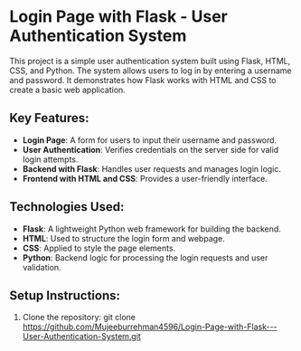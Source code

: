 # Login Page with Flask - User Authentication System

This project is a simple user authentication system built using Flask, HTML, CSS, and Python. The system allows users to log in by entering a username and password. It demonstrates how Flask works with HTML and CSS to create a basic web application.

## Key Features:
- **Login Page**: A form for users to input their username and password.
- **User Authentication**: Verifies credentials on the server side for valid login attempts.
- **Backend with Flask**: Handles user requests and manages login logic.
- **Frontend with HTML and CSS**: Provides a user-friendly interface.

## Technologies Used:
- **Flask**: A lightweight Python web framework for building the backend.
- **HTML**: Used to structure the login form and webpage.
- **CSS**: Applied to style the page elements.
- **Python**: Backend logic for processing the login requests and user validation.

## Setup Instructions:
1. Clone the repository:
   git clone https://github.com/Mujeeburrehman4596/Login-Page-with-Flask---User-Authentication-System.git
